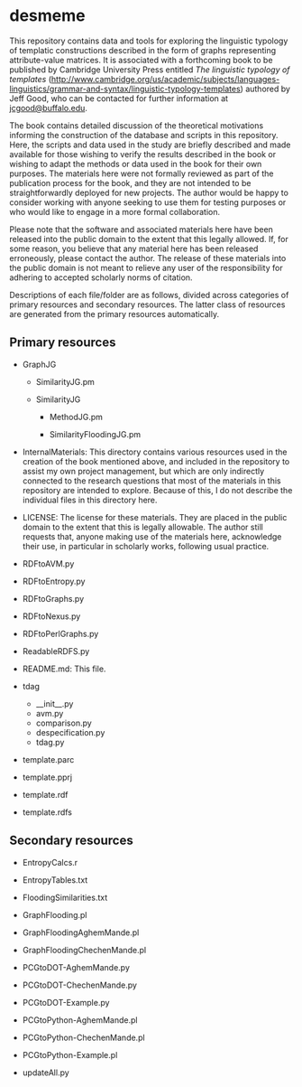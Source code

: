desmeme
=======

This repository contains data and tools for exploring the linguistic typology of templatic constructions described in the form of graphs representing attribute-value matrices. It is associated with a forthcoming book to be published by Cambridge University Press entitled *The linguistic typology of templates* (http://www.cambridge.org/us/academic/subjects/languages-linguistics/grammar-and-syntax/linguistic-typology-templates) authored by Jeff Good, who can be contacted for further information at jcgood@buffalo.edu.

The book contains detailed discussion of the theoretical motivations informing the construction of the database and scripts in this repository. Here, the scripts and data used in the study are briefly described and made available for those wishing to verify the results described in the book or wishing to adapt the methods or data used in the book for their own purposes. The materials here were not formally reviewed as part of the publication process for the book, and they are not intended to be straightforwardly deployed for new projects. The author would be happy to consider working with anyone seeking to use them for testing purposes or who would like to engage in a more formal collaboration.

Please note that the software and associated materials here have been released into the public domain to the extent that this legally allowed. If, for some reason, you believe that any material here has been released erroneously, please contact the author. The release of these materials into the public domain is not meant to relieve any user of the responsibility for adhering to accepted scholarly norms of citation.

Descriptions of each file/folder are as follows, divided across categories of primary resources and secondary resources. The latter class of resources are generated from the primary resources automatically.

Primary resources
-----------------

- GraphJG

  - SimilarityJG.pm

  - SimilarityJG

    - MethodJG.pm
    
    - SimilarityFloodingJG.pm


- InternalMaterials: This directory contains various resources used in the creation of the book mentioned above, and included in the repository to assist my own project management, but which are only indirectly connected to the research questions that most of the materials in this repository are intended to explore. Because of this, I do not describe the individual files in this directory here.

- LICENSE: The license for these materials. They are placed in the public domain to the extent that this is legally allowable. The author still requests that, anyone making use of the materials here, acknowledge their use, in particular in scholarly works, following usual practice.

- RDFtoAVM.py

- RDFtoEntropy.py

- RDFtoGraphs.py

- RDFtoNexus.py

- RDFtoPerlGraphs.py

- ReadableRDFS.py

- README.md: This file.

- tdag
  - \_\_init\_\_.py
  - avm.py
  - comparison.py
  - despecification.py
  - tdag.py

- template.parc

- template.pprj

- template.rdf

- template.rdfs


Secondary resources
-------------------


- EntropyCalcs.r

- EntropyTables.txt

- FloodingSimilarities.txt

- GraphFlooding.pl

- GraphFloodingAghemMande.pl

- GraphFloodingChechenMande.pl


- PCGtoDOT-AghemMande.py

- PCGtoDOT-ChechenMande.py

- PCGtoDOT-Example.py

- PCGtoPython-AghemMande.pl

- PCGtoPython-ChechenMande.pl

- PCGtoPython-Example.pl





- updateAll.py
